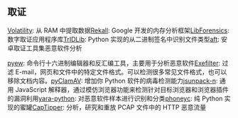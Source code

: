 ## ****取证****

[Volatility](http://www.volatilityfoundation.org/): 从 RAM 中提取数据[Rekall](http://www.rekall-forensic.com): Google 开发的内存分析框架[LibForensics](http://code.google.com/p/libforensics/): 数字取证应用程序库[TrIDLib](http://mark0.net/code-tridlib-e.html): Python 实现的从二进制签名中识别文件类型[aft](https://github.com/agnivesh/aft): 安卓取证工具集恶意软件分析

[pyew](https://github.com/joxeankoret/pyew): 命令行十六进制编辑器和反汇编工具，主要用于分析恶意软件[Exefilter](http://www.decalage.info/exefilter): 过滤 E-mail，网页和文件中的特定文件格式。可以检测很多常见文件格式，也可以移除文档内容。[pyClamAV](http://xael.org/norman/python/pyclamav/index.html): 增加你 Python 软件的病毒检测能力[jsunpack-n](https://github.com/urule99/jsunpack-n): 通用 JavaScript 解释器，通过模仿浏览器功能来检测针对目标浏览器和浏览器插件的漏洞利用[yara-python](https://github.com/plusvic/yara/tree/master/yara-python): 对恶意软件样本进行识别和分类[phoneyc](https://github.com/honeynet/phoneyc): 纯 Python 实现的蜜罐[CapTipper](https://github.com/omriher/CapTipper): 分析，研究和重放 PCAP 文件中的 HTTP 恶意流量